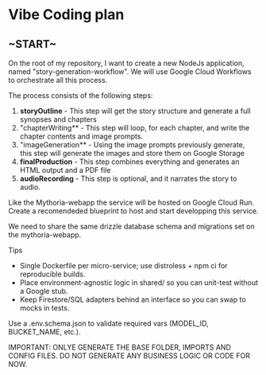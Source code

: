 # Vibe Coding plan

## ~START~
On the root of my repository, I want to create a new NodeJs application, named "story-generation-workflow".
We will use Google Cloud Workflows to orchestrate all this process.

The process consists of the following steps:
1. **storyOutline** - This step will get the story structure and generate a full synopses and chapters
2. "chapterWriting** - This step will loop, for each chapter, and write the chapter contents and image prompts.
3. "imageGeneration** - Using the image prompts previously generate, this step will generate the images and store them on Google Storage
4. **finalProduction** - This step combines everything and generates an HTML output and a PDF file
5. **audioRecording** - This step is optional, and it narrates the story to audio.

Like the Mythoria-webapp the service will be hosted on Google Cloud Run.
Create a recomendeded blueprint to host and start developping this service.

We need to share the same drizzle database schema and migrations set on the mythoria-webapp.

Tips
- Single Dockerfile per micro-service; use distroless + npm ci for reproducible builds.
- Place environment-agnostic logic in shared/ so you can unit-test without a Google stub.
- Keep Firestore/SQL adapters behind an interface so you can swap to mocks in tests.

Use a .env.schema.json to validate required vars (MODEL_ID, BUCKET_NAME, etc.).

IMPORTANT: ONLYE GENERATE THE BASE FOLDER, IMPORTS AND CONFIG FILES. DO NOT GENERATE ANY BUSINESS LOGIC OR CODE FOR NOW.

